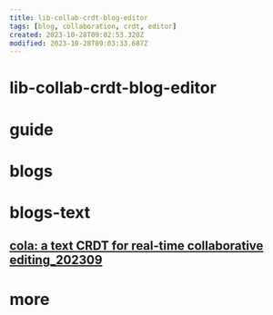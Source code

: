 ```yaml
---
title: lib-collab-crdt-blog-editor
tags: [blog, collaboration, crdt, editor]
created: 2023-10-28T09:02:53.320Z
modified: 2023-10-28T09:03:33.687Z
---
```


# lib-collab-crdt-blog-editor

# guide

# blogs

# blogs-text

## [cola: a text CRDT for real-time collaborative editing_202309](https://nomad.foo/blog/cola)

# more
